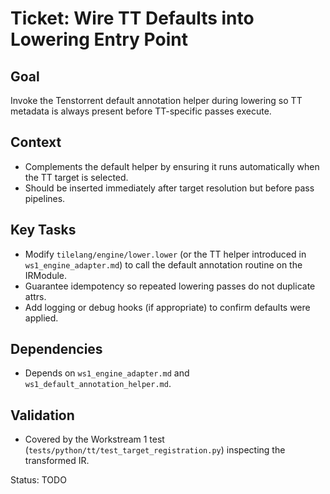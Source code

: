 # Ticket: Wire TT Defaults into Lowering Entry Point

## Goal
Invoke the Tenstorrent default annotation helper during lowering so TT metadata is always present before TT-specific passes execute.

## Context
- Complements the default helper by ensuring it runs automatically when the TT target is selected.
- Should be inserted immediately after target resolution but before pass pipelines.

## Key Tasks
- Modify `tilelang/engine/lower.lower` (or the TT helper introduced in `ws1_engine_adapter.md`) to call the default annotation routine on the IRModule.
- Guarantee idempotency so repeated lowering passes do not duplicate attrs.
- Add logging or debug hooks (if appropriate) to confirm defaults were applied.

## Dependencies
- Depends on `ws1_engine_adapter.md` and `ws1_default_annotation_helper.md`.

## Validation
- Covered by the Workstream 1 test (`tests/python/tt/test_target_registration.py`) inspecting the transformed IR.

Status: TODO
